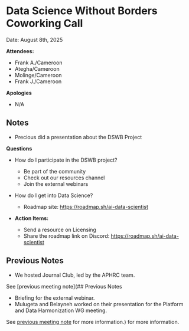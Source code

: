 # Data Science Without Borders Coworking Call 

Date: August 8th, 2025

**Attendees:**
   * Frank A./Cameroon
   * Ategha/Cameroon
   * Molinge/Cameroon
   * Frank J./Cameroon
     
**Apologies**

   * N/A

## Notes

   * Precious did a presentation about the DSWB Project

   **Questions**

   * How do I participate in the DSWB project?
     * Be part of the community
     * Check out our resources channel
     * Join the external webinars
   * How do I get into Data Science?
     * Roadmap site: https://roadmap.sh/ai-data-scientist
    
   * **Action Items:**
     * Send a resource on Licensing
     * Share the roadmap link on Discord: https://roadmap.sh/ai-data-scientist
    

## Previous Notes

   * We hosted Journal Club, led by the APHRC team.
      
See [previous meeting note](## Previous Notes

   * Briefing for the external webinar.
   * Mulugeta and Belayneh worked on their presentation for the Platform and Data Harmonization WG meeting.
      
See [previous meeting note](https://github.com/aphrc-dswb/dswb-open-science-capacity-wg/blob/main/project-management/coworking-calls/20250730-coworking-call-notes.md) for more information.) for more information.
